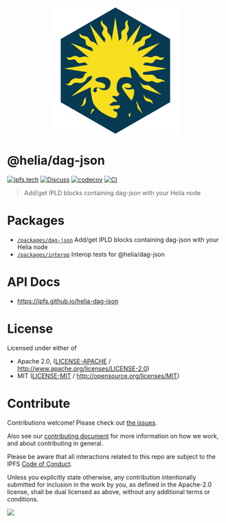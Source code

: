 <p align="center">
  <a href="https://github.com/ipfs/helia" title="Helia">
    <img src="https://raw.githubusercontent.com/ipfs/helia/main/assets/helia.png" alt="Helia logo" width="300" />
  </a>
</p>

# @helia/dag-json

[![ipfs.tech](https://img.shields.io/badge/project-IPFS-blue.svg?style=flat-square)](https://ipfs.tech)
[![Discuss](https://img.shields.io/discourse/https/discuss.ipfs.tech/posts.svg?style=flat-square)](https://discuss.ipfs.tech)
[![codecov](https://img.shields.io/codecov/c/github/ipfs/helia-dag-json.svg?style=flat-square)](https://codecov.io/gh/ipfs/helia-dag-json)
[![CI](https://img.shields.io/github/actions/workflow/status/ipfs/helia-dag-json/js-test-and-release.yml?branch=main\&style=flat-square)](https://github.com/ipfs/helia-dag-json/actions/workflows/js-test-and-release.yml?query=branch%3Amain)

> Add/get IPLD blocks containing dag-json with your Helia node

# Packages

- [`/packages/dag-json`](./packages/dag-json) Add/get IPLD blocks containing dag-json with your Helia node
- [`/packages/interop`](./packages/interop) Interop tests for @helia/dag-json

# API Docs

- <https://ipfs.github.io/helia-dag-json>

# License

Licensed under either of

- Apache 2.0, ([LICENSE-APACHE](LICENSE-APACHE) / <http://www.apache.org/licenses/LICENSE-2.0>)
- MIT ([LICENSE-MIT](LICENSE-MIT) / <http://opensource.org/licenses/MIT>)

# Contribute

Contributions welcome! Please check out [the issues](https://github.com/ipfs/helia-dag-json/issues).

Also see our [contributing document](https://github.com/ipfs/community/blob/master/CONTRIBUTING_JS.md) for more information on how we work, and about contributing in general.

Please be aware that all interactions related to this repo are subject to the IPFS [Code of Conduct](https://github.com/ipfs/community/blob/master/code-of-conduct.md).

Unless you explicitly state otherwise, any contribution intentionally submitted for inclusion in the work by you, as defined in the Apache-2.0 license, shall be dual licensed as above, without any additional terms or conditions.

[![](https://cdn.rawgit.com/jbenet/contribute-ipfs-gif/master/img/contribute.gif)](https://github.com/ipfs/community/blob/master/CONTRIBUTING.md)
